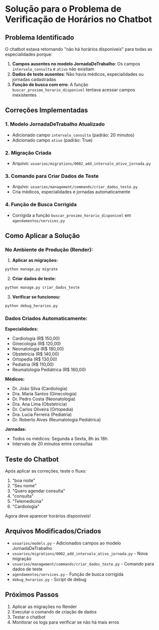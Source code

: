 # Solução para o Problema de Verificação de Horários no Chatbot

## Problema Identificado

O chatbot estava retornando "não há horários disponíveis" para todas as especialidades porque:

1. **Campos ausentes no modelo JornadaDeTrabalho**: Os campos `intervalo_consulta` e `ativo` não existiam
2. **Dados de teste ausentes**: Não havia médicos, especialidades ou jornadas cadastradas
3. **Função de busca com erro**: A função `buscar_proximo_horario_disponivel` tentava acessar campos inexistentes

## Correções Implementadas

### 1. Modelo JornadaDeTrabalho Atualizado
- Adicionado campo `intervalo_consulta` (padrão: 20 minutos)
- Adicionado campo `ativo` (padrão: True)

### 2. Migração Criada
- Arquivo: `usuarios/migrations/0002_add_intervalo_ativo_jornada.py`

### 3. Comando para Criar Dados de Teste
- Arquivo: `usuarios/management/commands/criar_dados_teste.py`
- Cria médicos, especialidades e jornadas automaticamente

### 4. Função de Busca Corrigida
- Corrigida a função `buscar_proximo_horario_disponivel` em `agendamentos/services.py`

## Como Aplicar a Solução

### No Ambiente de Produção (Render):

1. **Aplicar as migrações:**
```bash
python manage.py migrate
```

2. **Criar dados de teste:**
```bash
python manage.py criar_dados_teste
```

3. **Verificar se funcionou:**
```bash
python debug_horarios.py
```

### Dados Criados Automaticamente:

**Especialidades:**
- Cardiologia (R$ 150,00)
- Ginecologia (R$ 120,00)
- Neonatologia (R$ 180,00)
- Obstetrícia (R$ 140,00)
- Ortopedia (R$ 130,00)
- Pediatria (R$ 110,00)
- Reumatologia Pediátrica (R$ 160,00)

**Médicos:**
- Dr. João Silva (Cardiologia)
- Dra. Maria Santos (Ginecologia)
- Dr. Pedro Costa (Neonatologia)
- Dra. Ana Lima (Obstetrícia)
- Dr. Carlos Oliveira (Ortopedia)
- Dra. Lucia Ferreira (Pediatria)
- Dr. Roberto Alves (Reumatologia Pediátrica)

**Jornadas:**
- Todos os médicos: Segunda a Sexta, 8h às 18h
- Intervalo de 20 minutos entre consultas

## Teste do Chatbot

Após aplicar as correções, teste o fluxo:

1. "boa noite"
2. "Seu nome"
3. "Quero agendar consulta"
4. "consulta"
5. "Telemedicina"
6. "Cardiologia"

Agora deve aparecer horários disponíveis!

## Arquivos Modificados/Criados

- `usuarios/models.py` - Adicionados campos ao modelo JornadaDeTrabalho
- `usuarios/migrations/0002_add_intervalo_ativo_jornada.py` - Nova migração
- `usuarios/management/commands/criar_dados_teste.py` - Comando para dados de teste
- `agendamentos/services.py` - Função de busca corrigida
- `debug_horarios.py` - Script de debug

## Próximos Passos

1. Aplicar as migrações no Render
2. Executar o comando de criação de dados
3. Testar o chatbot
4. Monitorar os logs para verificar se não há mais erros